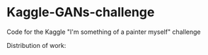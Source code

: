# Kaggle-GANs-challenge
Code for the Kaggle "I'm something of a painter myself" challenge



Distribution of work:


